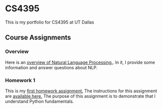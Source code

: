# CS4395
This is my portfolio for CS4395 at UT Dallas

## Course Assignments
### Overview
Here is an [overview of Natural Language Processing.](Overview_of_NLP.pdf). In it, I provide some information and answer questions about NLP.

### Homework 1
This is my [first homework assignment.](Homework1/) The instructions for this assignment are [available here.](Homework1/HW1_Instructions.pdf) The purpose of this assignment is to demonstrate that I understand Python fundamentals.

